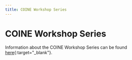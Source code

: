 ```yaml
---
title: COINE Workshop Series
---
```


# COINE Workshop Series

Information about the COINE Workshop Series can be found [here](http://www.pcs.usp.br/~coin/){:target="_blank"}.




